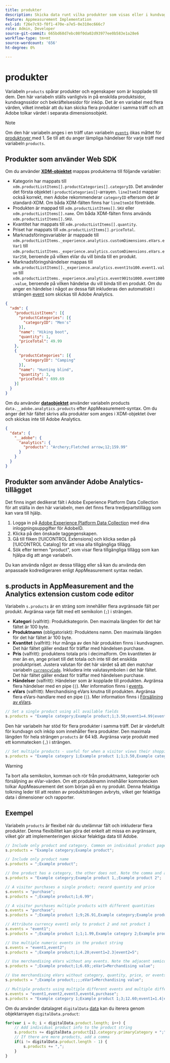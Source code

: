 ```yaml
---
title: produkter
description: Skicka data runt vilka produkter som visas eller i kundvagnen.
feature: Appmeasurement Implementation
exl-id: f26e7c93-f0f1-470e-a7e5-0e310ec666c7
role: Admin, Developer
source-git-commit: 665bd68d7ebc08f0da02d93977ee0b583e1a28e6
workflow-type: tm+mt
source-wordcount: '656'
ht-degree: 0%

---
```


# produkter

Variabeln `products` spårar produkter och egenskaper som är kopplade till dem. Den här variabeln ställs vanligtvis in på enskilda produktsidor, kundvagnssidor och bekräftelsesidor för inköp. Det är en variabel med flera värden, vilket innebär att du kan skicka flera produkter i samma träff och att Adobe tolkar värdet i separata dimensionsobjekt.

>[!NOTE]
>
>Om den här variabeln anges i en träff utan variabeln [`events`](events/events-overview.md) ökas måttet för [&#x200B; produktvyer &#x200B;](/help/components/metrics/product-views.md) med 1. Se till att du anger lämpliga händelser för varje träff med variabeln `products`.

## Produkter som använder Web SDK

Om du använder [**XDM-objektet**](/help/implement/aep-edge/xdm-var-mapping.md) mappas produkterna till följande variabler:

* Kategorin har mappats till `xdm.productListItems[].productCategories[].categoryID`. Det använder det första objektet i `productCategories[]`-arrayen. `lineItemId` mappar också korrekt, men Adobe rekommenderar `categoryID` eftersom det är standard-XDM. Om båda XDM-fälten finns har `lineItemId` företräde.
* Produkten är mappad till `xdm.productListItems[].SKU` eller `xdm.productListItems[].name`. Om båda XDM-fälten finns används `xdm.productListItems[].SKU`.
* Kvantitet har mappats till `xdm.productListItems[].quantity`.
* Priset har mappats till `xdm.productListItems[].priceTotal`.
* Marknadsföringsvariabler är mappade till `xdm.productListItems._experience.analytics.customDimensions.eVars.eVar1` till `xdm.productListItems._experience.analytics.customDimensions.eVars.eVar250`, beroende på vilken eVar du vill binda till en produkt.
* Marknadsföringshändelser mappas till `xdm.productListItems[]._experience.analytics.event1to100.event1.value` till `xdm.productListItems._experience.analytics.event901to1000.event1000.value`, beroende på vilken händelse du vill binda till en produkt. Om du anger en händelse i något av dessa fält inkluderas den automatiskt i strängen [event](events/events-overview.md) som skickas till Adobe Analytics.

```json
{
  "xdm": {
    "productListItems": [{
      "productCategories": [{
        "categoryID": "Men's"
      }],
      "name": "Hiking boot",
      "quantity": 1,
      "priceTotal": 49.99
    },
    {
      "productCategories": [{
        "categoryID": "Camping"
      }],
      "name": "Hunting blind",
      "quantity": 3,
      "priceTotal": 699.69
    }]
  }
}
```

Om du använder [**dataobjektet**](/help/implement/aep-edge/data-var-mapping.md) använder variabeln products `data.__adobe.analytics.products` efter AppMeasurement-syntax. Om du anger det här fältet skrivs alla produkter som anges i XDM-objektet över och skickas inte till Adobe Analytics.

```json
{
  "data": {
    "__adobe": {
      "analytics": {
        "products": "Archery;Fletched arrow;12;159.99"
      }
    }
  }
}
```

## Produkter som använder Adobe Analytics-tillägget

Det finns inget dedikerat fält i Adobe Experience Platform Data Collection för att ställa in den här variabeln, men det finns flera tredjepartstillägg som kan vara till hjälp.

1. Logga in på [Adobe Experience Platform Data Collection](https://experience.adobe.com/data-collection) med dina inloggningsuppgifter för AdobeID.
2. Klicka på den önskade taggegenskapen.
3. Gå till fliken [!UICONTROL Extensions] och klicka sedan på [!UICONTROL Catalog] för att visa alla tillgängliga tillägg.
4. Sök efter termen &quot;product&quot;, som visar flera tillgängliga tillägg som kan hjälpa dig att ange variabeln.

Du kan använda något av dessa tillägg eller så kan du använda den anpassade kodredigeraren enligt AppMeasurement syntax nedan.

## s.products in AppMeasurement and the Analytics extension custom code editor

Variabeln `s.products` är en sträng som innehåller flera avgränsade fält per produkt. Avgränsa varje fält med ett semikolon (`;`) i strängen.

* **Kategori** (valfritt): Produktkategorin. Den maximala längden för det här fältet är 100 byte.
* **Produktnamn** (obligatoriskt): Produktens namn. Den maximala längden för det här fältet är 100 byte.
* **Kvantitet** (valfritt): Hur många av den här produkten finns i kundvagnen. Det här fältet gäller endast för träffar med händelsen purchase.
* **Pris** (valfritt): produktens totala pris i decimalform. Om kvantiteten är mer än en, ange priset till det totala och inte till det enskilda produktpriset. Justera valutan för det här värdet så att den matchar variabeln [`currencyCode`](../config-vars/currencycode.md). Inkludera inte valutasymbolen i det här fältet. Det här fältet gäller endast för träffar med händelsen purchase.
* **Händelser** (valfritt): Händelser som är kopplade till produkten. Avgränsa flera händelser med en pipe (`|`). Mer information finns i [events](events/events-overview.md).
* **eVars** (valfritt): Merchandising eVars knutna till produkten. Avgränsa flera eVars-handlare med en pipe (`|`). Mer information finns i [Försäljning av eVars](evar-merchandising.md).

```js
// Set a single product using all available fields
s.products = "Example category;Example product;1;3.50;event1=4.99|event2=5.99;eVar1=Example merchandising value 1|eVar2=Example merchandising value 2";
```

Den här variabeln har stöd för flera produkter i samma träff. Det är värdefullt för kundvagn och inköp som innehåller flera produkter. Den maximala längden för hela strängen `products` är 64 kB. Avgränsa varje produkt med ett kommatecken (`,`) i strängen.

```js
// Set multiple products - useful for when a visitor views their shopping cart
s.products = "Example category 1;Example product 1;1;3.50,Example category 2;Example product 2;1;5.99";
```

>[!WARNING]
>
>Ta bort alla semikolon, komman och rör från produktnamn, kategorier och försäljning av eVar-värden. Om ett produktnamn innehåller kommatecken tolkar AppMeasurement det som början på en ny produkt. Denna felaktiga tolkning leder till att resten av produktsträngen avbryts, vilket ger felaktiga data i dimensioner och rapporter.

## Exempel

Variabeln `products` är flexibel när du utelämnar fält och inkluderar flera produkter. Denna flexibilitet kan göra det enkelt att missa en avgränsare, vilket gör att implementeringen skickar felaktiga data till Adobe.

```js
// Include only product and category. Common on individual product pages
s.products = "Example category;Example product";

// Include only product name
s.products = ";Example product";

// One product has a category, the other does not. Note the comma and adjacent semicolon to omit category
s.products = "Example category;Example product 1,;Example product 2";

// A visitor purchases a single product; record quantity and price
s.events = "purchase";
s.products = ";Example product;1;6.99";

// A visitor purchases multiple products with different quantities
s.events = "purchase";
s.products = ";Example product 1;9;26.91,Example category;Example product 2;4;9.96";

// Attribute currency event1 only to product 2 and not product 1
s.events = "event1";
s.products = ";Example product 1;1;1.99,Example category 2;Example product 2;1;2.69;event1=1.29";

// Use multiple numeric events in the product string
s.events = "event1,event2";
s.products = ";Example product;1;4.20;event1=2.3|event2=5";

// Use merchandising eVars without any events. Note the adjacent semicolons to skip events
s.products = ";Example product;1;6.69;;eVar1=Merchandising value";

// Use merchandising eVars without category, quantity, price, or events
s.products = ";Example product;;;;eVar1=Merchandising value";

// Multiple products using multiple different events and multiple different merchandising eVars
s.events = "event1,event2,event3,event4,purchase";
s.products = "Example category 1;Example product 1;3;12.60;event1=1.4|event2=9;eVar1=Merchandising value|eVar2=Another merchandising value,Example category 2;Example product 2;1;59.99;event3=6.99|event4=1;eVar3=Merchandising value 3|eVar4=Example value four";
```

Om du använder datalagret `digitalData` [data](../../prepare/data-layer.md) kan du iterera genom objektarrayen `digitalData.product`:

```js
for(var i = 0; i < digitalData.product.length; i++) {
    // Add individual product info to the product string
    s.products += digitalData.product[i].category.primaryCategory + ";" + digitalData.product[i].productInfo.productName;
    // If there are more products, add a comma
    if(i != digitalData.product.length - 1) {
        s.products += ",";
    }
}
```
